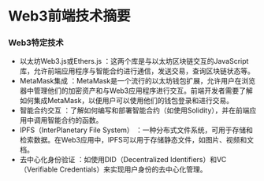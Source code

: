 # Web3前端技术摘要

### Web3特定技术
- 以太坊Web3.js或Ethers.js ：这两个库是与以太坊区块链交互的JavaScript库，允许前端应用程序与智能合约进行通信，发送交易，查询区块链状态等。
- MetaMask集成 ：MetaMask是一个流行的以太坊钱包扩展，允许用户在浏览器中管理他们的加密资产和与Web3应用程序进行交互。前端开发者需要了解如何集成MetaMask，以便用户可以使用他们的钱包登录和进行交易。
- 智能合约交互 ：了解如何编写和部署智能合约（如使用Solidity），并在前端应用中调用智能合约的函数。
- IPFS（InterPlanetary File System） ：一种分布式文件系统，可用于存储和检索数据。在Web3应用中，IPFS可以用于存储静态文件，如图片、视频和文档。
- 去中心化身份验证 ：如使用DID（Decentralized Identifiers）和VC（Verifiable Credentials）来实现用户身份的去中心化管理。

